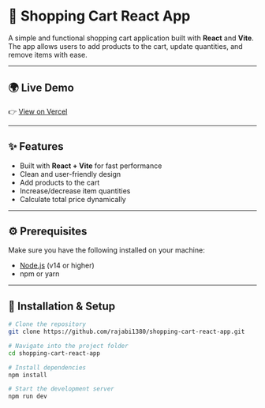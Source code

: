 # 🛒 Shopping Cart React App

A simple and functional shopping cart application built with **React** and **Vite**.  
The app allows users to add products to the cart, update quantities, and remove items with ease.

---

## 🌍 Live Demo
👉 [View on Vercel](https://shopping-cart-react-app-gamma.vercel.app/)

---

## ✨ Features
- Built with **React + Vite** for fast performance
- Clean and user-friendly design
- Add products to the cart
- Increase/decrease item quantities
- Calculate total price dynamically

---

## ⚙️ Prerequisites
Make sure you have the following installed on your machine:
- [Node.js](https://nodejs.org/) (v14 or higher)
- npm or yarn

---

## 🚀 Installation & Setup
```bash
# Clone the repository
git clone https://github.com/rajabi1380/shopping-cart-react-app.git

# Navigate into the project folder
cd shopping-cart-react-app

# Install dependencies
npm install

# Start the development server
npm run dev
